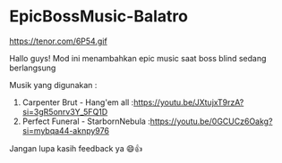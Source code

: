 # EpicBossMusic-Balatro 

https://tenor.com/6P54.gif


Hallo guys!
Mod ini menambahkan epic music saat boss blind 
sedang berlangsung 

Musik yang digunakan :
1. Carpenter Brut - Hang'em all :https://youtu.be/JXtujxT9rzA?si=3gR5onrv3Y_5FQ1D
2. Perfect Funeral - StarbornNebula :https://youtu.be/0GCUCz6Oakg?si=mybqa44-aknpy976

Jangan lupa kasih feedback ya 😄👍
